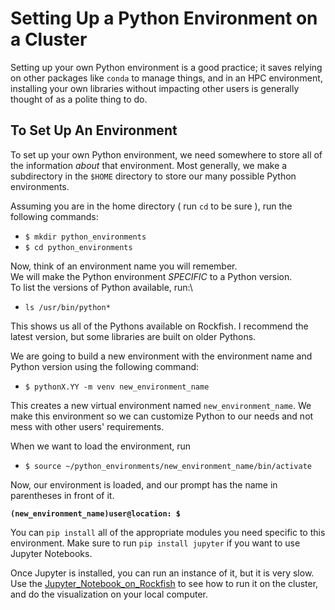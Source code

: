 # Setting Up a Python Environment on a Cluster
Setting up your own Python environment is a good practice; it saves relying on other packages like `conda` to manage things, and in an HPC environment, installing your own libraries without impacting other users is generally thought of as a polite thing to do.

## To Set Up An Environment
To set up your own Python environment, we need somewhere to store all of the information *about* that environment.
Most generally, we make a subdirectory in the `$HOME` directory to store our many possible Python environments.

Assuming you are in the home directory ( run `cd` to be sure ), run the following commands:
- `$ mkdir python_environments`
- `$ cd python_environments`

Now, think of an environment name you will remember.\
We will make the Python environment *SPECIFIC* to a Python version.\
To list the versions of Python available, run:\
- `ls /usr/bin/python*`

This shows us all of the Pythons available on Rockfish. I recommend the latest version, but some libraries are built on older Pythons.

We are going to build a new environment with the environment name and Python version using the following command:
- `$ pythonX.YY -m venv new_environment_name`

This creates a new virtual environment named `new_environment_name`. We make this environment so we can customize Python to our needs and not mess with other users' requirements.

When we want to load the environment, run 
- `$ source ~/python_environments/new_environment_name/bin/activate`

Now, our environment is loaded, and our prompt has the name in parentheses in front of it.

**`(new_environment_name)user@location: $`**

You can `pip install` all of the appropriate modules you need specific to this environment. Make sure to run `pip install jupyter` if you want to use Jupyter Notebooks.

Once Jupyter is installed, you can run an instance of it, but it is very slow. Use the [Jupyter_Notebook_on_Rockfish](Jupyter_Notebook_on_Rockfish.md) to see how to run it on the cluster, and do the visualization on your local computer.

